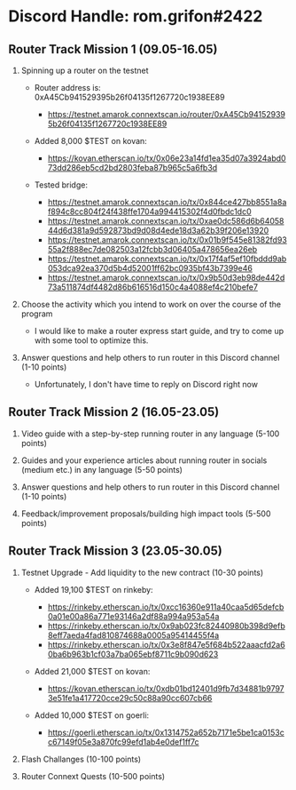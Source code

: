 # Discord Handle: rom.grifon#2422
## Router Track Mission 1 (09.05-16.05)

1) Spinning up a router on the testnet

    - Router address is: 0xA45Cb941529395b26f04135f1267720c1938EE89
         - https://testnet.amarok.connextscan.io/router/0xA45Cb941529395b26f04135f1267720c1938EE89
    - Added 8,000 $TEST on kovan: 
         - https://kovan.etherscan.io/tx/0x06e23a14fd1ea35d07a3924abd073dd286eb5cd2bd2803feba87b965c5a6fb3d

    - Tested bridge:
        - https://testnet.amarok.connextscan.io/tx/0x844ce427bb8551a8af894c8cc804f24f438ffe1704a994415302f4d0fbdc1dc0
        - https://testnet.amarok.connextscan.io/tx/0xae0dc586d6b6405844d6d381a9d592873bd9d08d4ede18d3a62b39f206e13920
        - https://testnet.amarok.connextscan.io/tx/0x01b9f545e81382fd9355a2f888ec7de082503a12fcbb3d06405a478656ea26eb
        - https://testnet.amarok.connextscan.io/tx/0x17f4af5ef10fbddd9ab053dca92ea370d5b4d52001ff62bc0935bf43b7399e46
        - https://testnet.amarok.connextscan.io/tx/0x9b50d3eb98de442d73a511874df4482d86b616516d150c4a4088ef4c210befe7
    

2) Choose the activity which you intend to work on over the course of the program

     - I would like to make a router express start guide, and try to come up with some tool to optimize this.


3) Answer questions and help others to run router in this Discord channel (1-10 points)

   - Unfortunately, I don't have time to reply on Discord right now

## Router Track Mission 2 (16.05-23.05)

1) Video guide with a step-by-step running router in any language (5-100 points)

2) Guides and your experience articles about running router in socials (medium etc.) in any language (5-50 points)

3) Answer questions and help others to run router in this Discord channel (1-10 points)

4) Feedback/improvement proposals/building high impact tools (5-500 points)


## Router Track Mission 3 (23.05-30.05)

1) Testnet Upgrade - Add liquidity to the new contract (10-30 points)

   - Added 19,100 $TEST on rinkeby:
       - https://rinkeby.etherscan.io/tx/0xcc16360e911a40caa5d65defcb0a01e00a86a771e93146a2df88a994a953a54a
       - https://rinkeby.etherscan.io/tx/0x9ab023fc82440980b398d9efb8eff7aeda4fad810874688a0005a95414455f4a
       - https://rinkeby.etherscan.io/tx/0x3e8f847e5f684b522aaacfd2a60ba6b963b1cf03a7ba065ebf8711c9b090d623

   - Added 21,000 $TEST on kovan:
      - https://kovan.etherscan.io/tx/0xdb01bd12401d9fb7d34881b97973e51fe1a417720cce29c50c88a90cc607cb66

   - Added 10,000 $TEST on goerli:
      - https://goerli.etherscan.io/tx/0x1314752a652b7171e5be1ca0153cc67149f05e3a870fc99efd1ab4e0def1ff7c



2) Flash Challanges (10-100 points)

3) Router Connext Quests (10-500 points)

